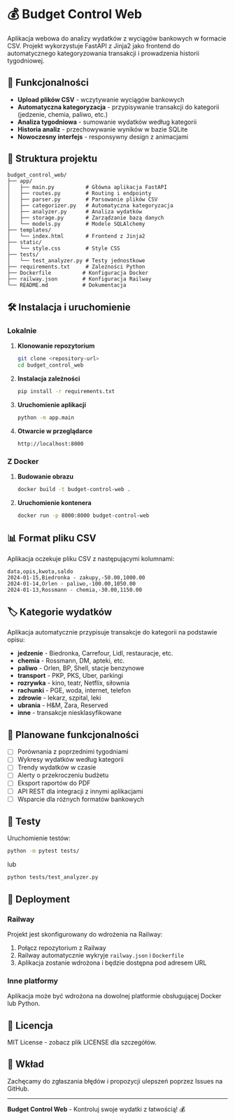 # 💰 Budget Control Web

Aplikacja webowa do analizy wydatków z wyciągów bankowych w formacie CSV. Projekt wykorzystuje FastAPI z Jinja2 jako frontend do automatycznego kategoryzowania transakcji i prowadzenia historii tygodniowej.

## 🚀 Funkcjonalności

- **Upload plików CSV** - wczytywanie wyciągów bankowych
- **Automatyczna kategoryzacja** - przypisywanie transakcji do kategorii (jedzenie, chemia, paliwo, etc.)
- **Analiza tygodniowa** - sumowanie wydatków według kategorii
- **Historia analiz** - przechowywanie wyników w bazie SQLite
- **Nowoczesny interfejs** - responsywny design z animacjami

## 📁 Struktura projektu

```
budget_control_web/
├── app/
│   ├── main.py          # Główna aplikacja FastAPI
│   ├── routes.py        # Routing i endpointy
│   ├── parser.py        # Parsowanie plików CSV
│   ├── categorizer.py   # Automatyczna kategoryzacja
│   ├── analyzer.py      # Analiza wydatków
│   ├── storage.py       # Zarządzanie bazą danych
│   └── models.py        # Modele SQLAlchemy
├── templates/
│   └── index.html       # Frontend z Jinja2
├── static/
│   └── style.css        # Style CSS
├── tests/
│   └── test_analyzer.py # Testy jednostkowe
├── requirements.txt     # Zależności Python
├── Dockerfile          # Konfiguracja Docker
├── railway.json        # Konfiguracja Railway
└── README.md           # Dokumentacja
```

## 🛠️ Instalacja i uruchomienie

### Lokalnie

1. **Klonowanie repozytorium**
   ```bash
   git clone <repository-url>
   cd budget_control_web
   ```

2. **Instalacja zależności**
   ```bash
   pip install -r requirements.txt
   ```

3. **Uruchomienie aplikacji**
   ```bash
   python -m app.main
   ```

4. **Otwarcie w przeglądarce**
   ```
   http://localhost:8000
   ```

### Z Docker

1. **Budowanie obrazu**
   ```bash
   docker build -t budget-control-web .
   ```

2. **Uruchomienie kontenera**
   ```bash
   docker run -p 8000:8000 budget-control-web
   ```

## 📊 Format pliku CSV

Aplikacja oczekuje pliku CSV z następującymi kolumnami:

```csv
data,opis,kwota,saldo
2024-01-15,Biedronka - zakupy,-50.00,1000.00
2024-01-14,Orlen - paliwo,-100.00,1050.00
2024-01-13,Rossmann - chemia,-30.00,1150.00
```

## 🏷️ Kategorie wydatków

Aplikacja automatycznie przypisuje transakcje do kategorii na podstawie opisu:

- **jedzenie** - Biedronka, Carrefour, Lidl, restauracje, etc.
- **chemia** - Rossmann, DM, apteki, etc.
- **paliwo** - Orlen, BP, Shell, stacje benzynowe
- **transport** - PKP, PKS, Uber, parkingi
- **rozrywka** - kino, teatr, Netflix, siłownia
- **rachunki** - PGE, woda, internet, telefon
- **zdrowie** - lekarz, szpital, leki
- **ubrania** - H&M, Zara, Reserved
- **inne** - transakcje niesklasyfikowane

## 🔮 Planowane funkcjonalności

- [ ] Porównania z poprzednimi tygodniami
- [ ] Wykresy wydatków według kategorii
- [ ] Trendy wydatków w czasie
- [ ] Alerty o przekroczeniu budżetu
- [ ] Eksport raportów do PDF
- [ ] API REST dla integracji z innymi aplikacjami
- [ ] Wsparcie dla różnych formatów bankowych

## 🧪 Testy

Uruchomienie testów:

```bash
python -m pytest tests/
```

lub

```bash
python tests/test_analyzer.py
```

## 🚀 Deployment

### Railway

Projekt jest skonfigurowany do wdrożenia na Railway:

1. Połącz repozytorium z Railway
2. Railway automatycznie wykryje `railway.json` i `Dockerfile`
3. Aplikacja zostanie wdrożona i będzie dostępna pod adresem URL

### Inne platformy

Aplikacja może być wdrożona na dowolnej platformie obsługującej Docker lub Python.

## 📝 Licencja

MIT License - zobacz plik LICENSE dla szczegółów.

## 🤝 Wkład

Zachęcamy do zgłaszania błędów i propozycji ulepszeń poprzez Issues na GitHub.

---

**Budget Control Web** - Kontroluj swoje wydatki z łatwością! 💰 